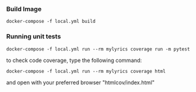 ### Build Image

```
docker-compose -f local.yml build
```

### Running unit tests

```
docker-compose -f local.yml run --rm mylyrics coverage run -m pytest
```

to check code coverage, type the following command:

```
docker-compose -f local.yml run --rm mylyrics coverage html
```

and open with your preferred browser "htmlcov/index.html"